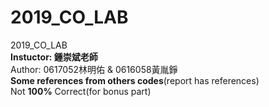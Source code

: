 # 2019_CO_LAB
2019_CO_LAB  
**Instuctor: 鍾崇斌老師**  
Author: 0617052林明佑 & 0616058黃胤錚  
**Some references from others codes**(report has references)  
Not **100%** Correct(for bonus part)

